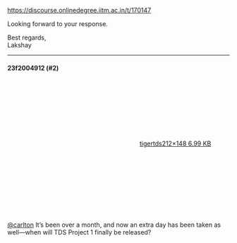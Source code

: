 https://discourse.onlinedegree.iitm.ac.in/t/170147

Looking forward to your response.</p>
<p>Best regards,<br/>
Lakshay</p><hr>

<h4>23f2004912 (#2)</h4>
<p><div class="lightbox-wrapper"><a class="lightbox" data-download-href="/uploads/short-url/qQcybE9YeQKkRpOdhFKSmKOi9be.jpeg?dl=1" href="https://europe1.discourse-cdn.com/flex013/uploads/iitm/original/3X/b/c/bc1f2c2f106b8b831e2bcefea909fd707667a72c.jpeg" rel="noopener nofollow ugc" title="tigertds"><div class="meta"><svg aria-hidden="true" class="fa d-icon d-icon-far-image svg-icon"><use href="#far-image"></use></svg><span class="filename">tigertds</span><span class="informations">212×148 6.99 KB</span><svg aria-hidden="true" class="fa d-icon d-icon-discourse-expand svg-icon"><use href="#discourse-expand"></use></svg></div></a></div><br/>
<a class="mention" href="/u/carlton">@carlton</a> It’s been over a month, and now an extra day has been taken as well—when will TDS Project 1 finally be released?